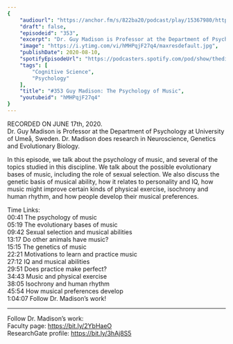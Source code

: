 ```yaml
---
{
	"audiourl": "https://anchor.fm/s/822ba20/podcast/play/15367980/https%3A%2F%2Fd3ctxlq1ktw2nl.cloudfront.net%2Fproduction%2F2020-5-18%2F83333082-44100-2-76ff6bb985bd5.m4a",
	"draft": false,
	"episodeid": "353",
	"excerpt": "Dr. Guy Madison is Professor at the Department of Psychology at University of Umeå, Sweden. Dr. Madison does research in Neuroscience, Genetics and Evolutionary Biology. ",
	"image": "https://i.ytimg.com/vi/hMHPqjF27q4/maxresdefault.jpg",
	"publishDate": 2020-08-10,
	"spotifyEpisodeUrl": "https://podcasters.spotify.com/pod/show/thedissenter/episodes/353-Guy-Madison-The-Psychology-of-Music-efjgbc",
	"tags": [
		"Cognitive Science",
		"Psychology"
	],
	"title": "#353 Guy Madison: The Psychology of Music",
	"youtubeid": "hMHPqjF27q4"
}
---
```

RECORDED ON JUNE 17th, 2020.  
Dr. Guy Madison is Professor at the Department of Psychology at University of Umeå, Sweden. Dr. Madison does research in Neuroscience, Genetics and Evolutionary Biology. 

In this episode, we talk about the psychology of music, and several of the topics studied in this discipline. We talk about the possible evolutionary bases of music, including the role of sexual selection. We also discuss the genetic basis of musical ability, how it relates to personality and IQ, how music might improve certain kinds of physical exercise, isochrony and human rhythm, and how people develop their musical preferences.

Time Links:  
<time>00:41</time> The psychology of music  
<time>05:19</time> The evolutionary bases of music  
<time>09:42</time> Sexual selection and musical abilities  
<time>13:17</time> Do other animals have music?  
<time>15:15</time> The genetics of music  
<time>22:21</time> Motivations to learn and practice music  
<time>27:12</time> IQ and musical abilities  
<time>29:51</time> Does practice make perfect?  
<time>34:43</time> Music and physical exercise  
<time>38:05</time> Isochrony and human rhythm  
<time>45:54</time> How musical preferences develop  
<time>1:04:07</time> Follow Dr. Madison’s work!

---

Follow Dr. Madison’s work:  
Faculty page: https://bit.ly/2YbHaeO  
ResearchGate profile: https://bit.ly/3hAj8S5
